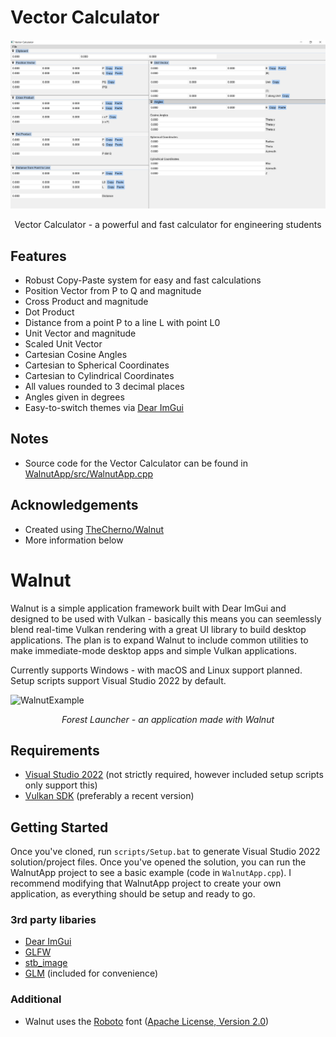 # Vector Calculator
![Vector Calculator App](https://raw.githubusercontent.com/CosineDigital/Vector-Calculator/master/image1.png)
<center>Vector Calculator - a powerful and fast calculator for engineering students</center>

## Features
- Robust Copy-Paste system for easy and fast calculations
- Position Vector from P to Q and magnitude
- Cross Product and magnitude
- Dot Product
- Distance from a point P to a line L with point L0
- Unit Vector and magnitude
- Scaled Unit Vector
- Cartesian Cosine Angles
- Cartesian to Spherical Coordinates
- Cartesian to Cylindrical Coordinates
- All values rounded to 3 decimal places
- Angles given in degrees
- Easy-to-switch themes via [Dear ImGui](https://github.com/ocornut/imgui)

## Notes
- Source code for the Vector Calculator can be found in [WalnutApp/src/WalnutApp.cpp](https://github.com/CosineDigital/Vector-Calculator/blob/master/WalnutApp/src/WalnutApp.cpp)

## Acknowledgements
- Created using [TheCherno/Walnut](https://github.com/TheCherno/Walnut)
- More information below

# Walnut

Walnut is a simple application framework built with Dear ImGui and designed to be used with Vulkan - basically this means you can seemlessly blend real-time Vulkan rendering with a great UI library to build desktop applications. The plan is to expand Walnut to include common utilities to make immediate-mode desktop apps and simple Vulkan applications.

Currently supports Windows - with macOS and Linux support planned. Setup scripts support Visual Studio 2022 by default.

![WalnutExample](https://hazelengine.com/images/ForestLauncherScreenshot.jpg)
_<center>Forest Launcher - an application made with Walnut</center>_

## Requirements
- [Visual Studio 2022](https://visualstudio.com) (not strictly required, however included setup scripts only support this)
- [Vulkan SDK](https://vulkan.lunarg.com/sdk/home#windows) (preferably a recent version)

## Getting Started
Once you've cloned, run `scripts/Setup.bat` to generate Visual Studio 2022 solution/project files. Once you've opened the solution, you can run the WalnutApp project to see a basic example (code in `WalnutApp.cpp`). I recommend modifying that WalnutApp project to create your own application, as everything should be setup and ready to go.

### 3rd party libaries
- [Dear ImGui](https://github.com/ocornut/imgui)
- [GLFW](https://github.com/glfw/glfw)
- [stb_image](https://github.com/nothings/stb)
- [GLM](https://github.com/g-truc/glm) (included for convenience)

### Additional
- Walnut uses the [Roboto](https://fonts.google.com/specimen/Roboto) font ([Apache License, Version 2.0](https://www.apache.org/licenses/LICENSE-2.0))
